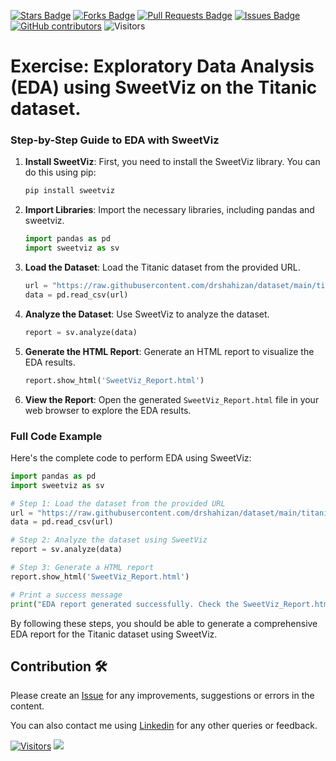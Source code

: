 
<a href="https://github.com/drshahizan/Python_EDA/stargazers"><img src="https://img.shields.io/github/stars/drshahizan/Python_EDA" alt="Stars Badge"/></a>
<a href="https://github.com/drshahizan/Python_EDA/network/members"><img src="https://img.shields.io/github/forks/drshahizan/Python_EDA" alt="Forks Badge"/></a>
<a href="https://github.com/drshahizan/Python_EDA/pulls"><img src="https://img.shields.io/github/issues-pr/drshahizan/Python_EDA" alt="Pull Requests Badge"/></a>
<a href="https://github.com/drshahizan/Python_EDA/issues"><img src="https://img.shields.io/github/issues/drshahizan/Python_EDA" alt="Issues Badge"/></a>
<a href="https://github.com/drshahizan/Python_EDA/graphs/contributors"><img alt="GitHub contributors" src="https://img.shields.io/github/contributors/drshahizan/Python_EDA?color=2b9348"></a>
![Visitors](https://api.visitorbadge.io/api/visitors?path=https%3A%2F%2Fgithub.com%2Fdrshahizan%2FPython_EDA&labelColor=%23d9e3f0&countColor=%23697689&style=flat)

# Exercise: Exploratory Data Analysis (EDA) using SweetViz on the Titanic dataset.

### Step-by-Step Guide to EDA with SweetViz

1. **Install SweetViz**:
   First, you need to install the SweetViz library. You can do this using pip:
   ```bash
   pip install sweetviz
   ```

2. **Import Libraries**:
   Import the necessary libraries, including pandas and sweetviz.
   ```python
   import pandas as pd
   import sweetviz as sv
   ```

3. **Load the Dataset**:
   Load the Titanic dataset from the provided URL.
   ```python
   url = "https://raw.githubusercontent.com/drshahizan/dataset/main/titanic/train.csv"
   data = pd.read_csv(url)
   ```

4. **Analyze the Dataset**:
   Use SweetViz to analyze the dataset.
   ```python
   report = sv.analyze(data)
   ```

5. **Generate the HTML Report**:
   Generate an HTML report to visualize the EDA results.
   ```python
   report.show_html('SweetViz_Report.html')
   ```

6. **View the Report**:
   Open the generated `SweetViz_Report.html` file in your web browser to explore the EDA results.

### Full Code Example
Here's the complete code to perform EDA using SweetViz:
```python
import pandas as pd
import sweetviz as sv

# Step 1: Load the dataset from the provided URL
url = "https://raw.githubusercontent.com/drshahizan/dataset/main/titanic/train.csv"
data = pd.read_csv(url)

# Step 2: Analyze the dataset using SweetViz
report = sv.analyze(data)

# Step 3: Generate a HTML report
report.show_html('SweetViz_Report.html')

# Print a success message
print("EDA report generated successfully. Check the SweetViz_Report.html file.")
```

By following these steps, you should be able to generate a comprehensive EDA report for the Titanic dataset using SweetViz. 

## Contribution 🛠️
Please create an [Issue](https://github.com/drshahizan/Python_EDA/issues) for any improvements, suggestions or errors in the content.

You can also contact me using [Linkedin](https://www.linkedin.com/in/drshahizan/) for any other queries or feedback.

[![Visitors](https://api.visitorbadge.io/api/visitors?path=https%3A%2F%2Fgithub.com%2Fdrshahizan&labelColor=%23697689&countColor=%23555555&style=plastic)](https://visitorbadge.io/status?path=https%3A%2F%2Fgithub.com%2Fdrshahizan)
![](https://hit.yhype.me/github/profile?user_id=81284918)


